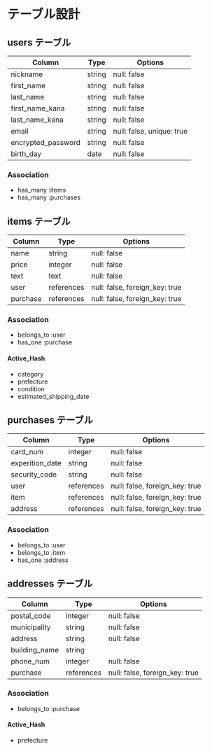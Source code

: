 # テーブル設計

## users テーブル

| Column                    | Type   | Options                   |
| ------------------------- | ------ | ------------------------- |
| nickname                  | string | null: false               |
| first_name                | string | null: false               |
| last_name                 | string | null: false               |
| first_name_kana           | string | null: false               |
| last_name_kana            | string | null: false               |
| email                     | string | null: false, unique: true |
| encrypted_password        | string | null: false               |
| birth_day                 | date   | null: false               |

### Association
- has_many :items
- has_many :purchases
 
## items テーブル

| Column   | Type         | Options                        |
| -------- | ------------ |------------------------------- |
| name     | string       | null: false                    |
| price    | integer      | null: false                    |
| text     | text         | null: false                    |
| user     | references   | null: false, foreign_key: true |
| purchase | references   | null: false, foreign_key: true |

### Association
- belongs_to :user
- has_one :purchase

#### Active_Hash
- category
- prefecture
- condition
- estimated_shipping_date

## purchases テーブル

| Column                 | Type         | Options                        |
| ---------------------- | ------------ | ------------------------------ |
| card_num               | integer      | null: false                    |
| experition_date        | string       | null: false                    |
| security_code          | string       | null: false                    |
| user                   | references   | null: false, foreign_key: true |
| item                   | references   | null: false, foreign_key: true |
| address                | references   | null: false, foreign_key: true |

### Association
- belongs_to :user
- belongs_to :item
- has_one :address

## addresses テーブル

| Column            | Type         | Options                        |
| ----------------- | ------------ | ------------------------------ |
| postal_code       | integer      | null: false                    |
| municipality      | string       | null: false                    |
| address           | string       | null: false                    |
| building_name     | string       |                                |
| phone_num         | integer      | null: false                    |
| purchase          | references   | null: false, foreign_key: true |

### Association
- belongs_to :purchase

#### Active_Hash
- prefecture